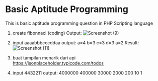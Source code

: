 # Basic Aptitude Programming
This is basic aptitude programming question in PHP Scripting language

1. create fibonnaci (coding)
Output: ![Screenshot (9)](https://user-images.githubusercontent.com/46961710/173292650-370d4365-ef7d-44a3-8d70-8fb9a973e6c9.png)

2. input aaaabbbcccddaa
   output:
   a=4
   b=3
   c=3
   d=3
   a=2
Result:
![Screenshot (11)](https://user-images.githubusercontent.com/46961710/174221277-c57d6048-d91a-453f-a8d9-d96798a3b48a.png)
   
3. buat tampilan menarik
   dari api https://jsonplaceholder.typicode.com/todos
4. input 4432211
   output:
   4000000
   400000
   30000
   2000
   200
   10
   1
